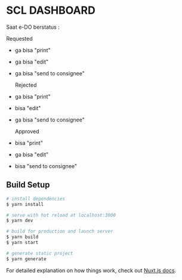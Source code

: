 # SCL DASHBOARD

Saat e-DO berstatus :

  Requested
- ga bisa "print"
- ga bisa "edit"
- ga bisa "send to consignee"


  Rejected
- ga bisa "print"
- bisa "edit"
- ga bisa "send to consignee"


  Approved
- bisa "print"
- ga bisa "edit"
- bisa "send to consignee"

## Build Setup

```bash
# install dependencies
$ yarn install

# serve with hot reload at localhost:3000
$ yarn dev

# build for production and launch server
$ yarn build
$ yarn start

# generate static project
$ yarn generate
```

For detailed explanation on how things work, check out [Nuxt.js docs](https://nuxtjs.org).
